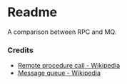 # Readme
A comparison between RPC and MQ.

### Credits
- [Remote procedure call - Wikipedia](https://en.wikipedia.org/wiki/Remote_procedure_call)
- [Message queue - Wikipedia](https://en.wikipedia.org/wiki/Message_queue)
